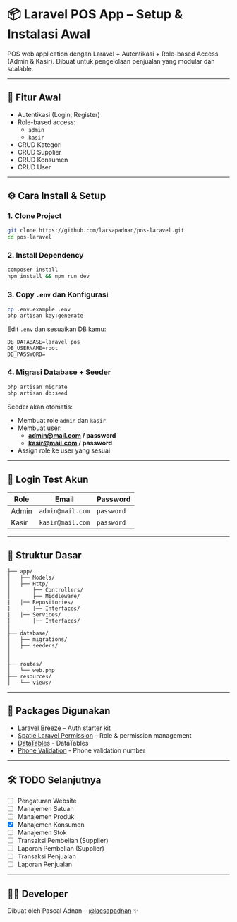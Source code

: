 # 📦 Laravel POS App – Setup & Instalasi Awal

POS web application dengan Laravel + Autentikasi + Role-based Access (Admin & Kasir). Dibuat untuk pengelolaan penjualan yang modular dan scalable.

---

## 🚀 Fitur Awal

-   Autentikasi (Login, Register)
-   Role-based access:
    -   `admin`
    -   `kasir`
-   CRUD Kategori
-   CRUD Supplier
-   CRUD Konsumen
-   CRUD User

---

## ⚙️ Cara Install & Setup

### 1. Clone Project

```bash
git clone https://github.com/lacsapadnan/pos-laravel.git
cd pos-laravel
```

### 2. Install Dependency

```bash
composer install
npm install && npm run dev
```

### 3. Copy `.env` dan Konfigurasi

```bash
cp .env.example .env
php artisan key:generate
```

Edit `.env` dan sesuaikan DB kamu:

```
DB_DATABASE=laravel_pos
DB_USERNAME=root
DB_PASSWORD=
```

### 4. Migrasi Database + Seeder

```bash
php artisan migrate
php artisan db:seed
```

Seeder akan otomatis:

-   Membuat role `admin` dan `kasir`
-   Membuat user:
    -   **admin@mail.com / password**
    -   **kasir@mail.com / password**
-   Assign role ke user yang sesuai

---

## 🔐 Login Test Akun

| Role  | Email            | Password   |
| ----- | ---------------- | ---------- |
| Admin | `admin@mail.com` | `password` |
| Kasir | `kasir@mail.com` | `password` |

---

## 📁 Struktur Dasar

```
├── app/
│   ├── Models/
│   ├── Http/
│       ├── Controllers/
│       ├── Middleware/
|   |── Repositories/
|       |── Interfaces/
|   |── Services/
|       |── Interfaces/
│
├── database/
│   ├── migrations/
│   ├── seeders/
│
│
├── routes/
│   └── web.php
├── resources/
│   └── views/
```

---

## 📌 Packages Digunakan

-   [Laravel Breeze](https://laravel.com/docs/starter-kits#laravel-breeze) – Auth starter kit
-   [Spatie Laravel Permission](https://github.com/spatie/laravel-permission) – Role & permission management
-   [DataTables](https://datatables.net/) - DataTables
-   [Phone Validation](https://github.com/Propaganistas/Laravel-Phone) - Phone validation number

---

## 🛠️ TODO Selanjutnya

-   [ ] Pengaturan Website
-   [ ] Manajemen Satuan
-   [ ] Manajemen Produk
-   [x] Manajemen Konsumen
-   [ ] Manajemen Stok
-   [ ] Transaksi Pembelian (Supplier)
-   [ ] Laporan Pembelian (Supplier)
-   [ ] Transaksi Penjualan
-   [ ] Laporan Penjualan

---

## 🧑‍💻 Developer

Dibuat oleh Pascal Adnan – [@lacsapadnan](https://github.com/lacsapadnan) ✨
